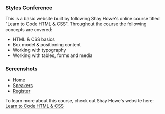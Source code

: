 ### Styles Conference

This is a basic website built by following Shay Howe's online course titled
"Learn to Code HTML & CSS". Throughout the course the following concepts are
covered:

* HTML & CSS basics
* Box model & positioning content
* Working with typography
* Working with tables, forms and media

### Screenshots

* [Home](https://drive.google.com/open?id=1CbwpY5OV0lp5Bzryrd-evnBAXOTWsSrx)
* [Speakers](https://drive.google.com/open?id=15RbBVnZzZpnX2gHgineHnrosuLvkFACf)
* [Register](https://drive.google.com/open?id=1OGt1L4Pwt98e7jh_GW5YGNVTzoOP4rP8)


To learn more about this course, check out Shay Howe's website here:
[Learn to Code HTML & CSS](https://learn.shayhowe.com/html-css/)
